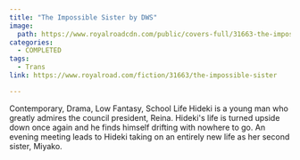 ```yaml
---
title: "The Impossible Sister by DWS"
image:
  path: https://www.royalroadcdn.com/public/covers-full/31663-the-impossible-sister.jpg
categories:
  - COMPLETED
tags:
  - Trans
link: https://www.royalroad.com/fiction/31663/the-impossible-sister

---
```

Contemporary, Drama, Low Fantasy, School Life Hideki is a young man who greatly admires the council president, Reina. Hideki's life is turned upside down once again and he finds himself drifting with nowhere to go. An evening meeting leads to Hideki taking on an entirely new life as her second sister, Miyako.

